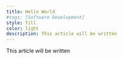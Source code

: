 ```yaml
---
title: Hello World
#tags: [Software Development]
style: fill
color: light
description: This article will be written
---
```


This article will be written